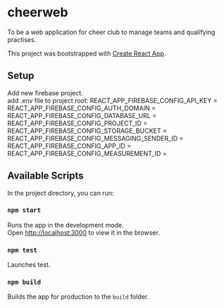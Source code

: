 # cheerweb

To be a web application for cheer club to manage teams and qualifying practises.

This project was bootstrapped with [Create React App](https://github.com/facebook/create-react-app).

## Setup
Add new firebase project.<br />
add .env file to project root:
REACT_APP_FIREBASE_CONFIG_API_KEY = 
REACT_APP_FIREBASE_CONFIG_AUTH_DOMAIN = 
REACT_APP_FIREBASE_CONFIG_DATABASE_URL = 
REACT_APP_FIREBASE_CONFIG_PROJECT_ID = 
REACT_APP_FIREBASE_CONFIG_STORAGE_BUCKET = 
REACT_APP_FIREBASE_CONFIG_MESSAGING_SENDER_ID = 
REACT_APP_FIREBASE_CONFIG_APP_ID = 
REACT_APP_FIREBASE_CONFIG_MEASUREMENT_ID = 
## Available Scripts

In the project directory, you can run:

### `npm start`

Runs the app in the development mode.<br />
Open [http://localhost:3000](http://localhost:3000) to view it in the browser.

### `npm test`

Launches test.<br />

### `npm build`

Builds the app for production to the `build` folder.<br />